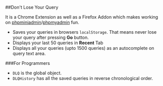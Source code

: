 ##Don't Lose Your Query

It is a Chrome Extension as well as a Firefox Addon which makes working on [phpminiadmin](http://phpminiadmin.sourceforge.net/)/[phpmyadmin](http://www.google.co.in/url?sa=t&rct=j&q=phpmyadmin&source=web&cd=1&ved=0CDIQFjAA&url=http%3A%2F%2Fwww.phpmyadmin.net%2F&ei=RPKOT4aYKcq4rAeS--TMCQ&usg=AFQjCNEVUIHBxbZboIeYNUd_4abvz6M1zw) fun.

* Saves your queries in browsers `localStorage`. That means never lose your query after pressing __Go__ button.
* Displays your last 50 queries in __Recent__ Tab
* Displays all your queries (upto 1500 queries) as an autocomplete on query text area.


###For Programmers

* `DLQ` is the global object.
* `DLQHistory` has all the saved queries in reverse chronological order.